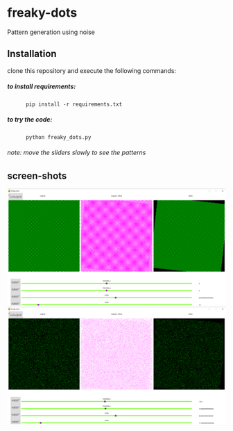 # freaky-dots
Pattern generation using noise

## Installation
clone this repository and execute the following commands:
   ##### to install requirements:
          pip install -r requirements.txt 
   ##### to try the code:
          python freaky_dots.py
   ###### note: move the sliders slowly to see the patterns
## screen-shots
<img src="./grid.png">
<img src="./noise.png">

